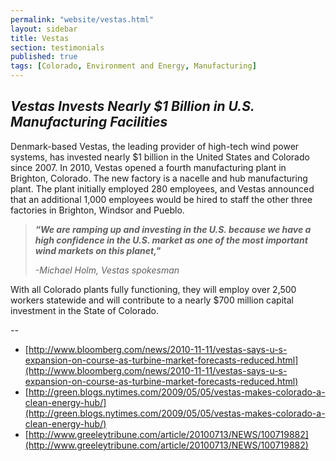 ```yaml
---
permalink: "website/vestas.html"
layout: sidebar
title: Vestas
section: testimonials
published: true
tags: [Colorado, Environment and Energy, Manufacturing]
---
```

## _Vestas Invests Nearly $1 Billion in U.S. Manufacturing Facilities_

Denmark-based Vestas, the leading provider of high-tech wind power systems, has invested nearly $1 billion in the United States and Colorado since 2007. In 2010, Vestas opened a fourth manufacturing plant in Brighton, Colorado. The new factory is a nacelle and hub manufacturing plant. The plant initially employed 280 employees, and Vestas announced that an additional 1,000 employees would be hired to staff the other three factories in Brighton, Windsor and Pueblo.

>**_“We are ramping up and investing in the U.S. because we have a high confidence in the U.S. market as one of the most important wind markets on this planet,"_**
>
>_-Michael Holm, Vestas spokesman_

With all Colorado plants fully functioning, they will employ over 2,500 workers statewide and will contribute to a nearly $700 million capital investment in the State of Colorado._&nbsp;_

_--_

*   [http://www.bloomberg.com/news/2010-11-11/vestas-says-u-s-expansion-on-course-as-turbine-market-forecasts-reduced.html](http://www.bloomberg.com/news/2010-11-11/vestas-says-u-s-expansion-on-course-as-turbine-market-forecasts-reduced.html)
*   [http://green.blogs.nytimes.com/2009/05/05/vestas-makes-colorado-a-clean-energy-hub/](http://green.blogs.nytimes.com/2009/05/05/vestas-makes-colorado-a-clean-energy-hub/)
*   [http://www.greeleytribune.com/article/20100713/NEWS/100719882](http://www.greeleytribune.com/article/20100713/NEWS/100719882)